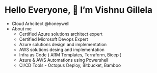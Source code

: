 # Hello Everyone, 👋 I’m Vishnu Gillela

- Cloud Arhcitect @honeywell
- About me
  - Certified Azure solutions architect expert
  - Certified Microsoft Devops Expert
  - Azure solutions design and implementation
  - AWS solutions desing and implementation
  - Infra as Code ( ARM Templates, Terraform, Bicep )
  - Azure & AWS Automations using Powershell 
  - CI/CD Tools - Octopus Deploy, Bitbucket, Bamboo

<!---
VishnuGillela/VishnuGillela is a ✨ special ✨ repository because its `README.md` (this file) appears on your GitHub profile.
You can click the Preview link to take a look at your changes.
--->
